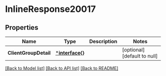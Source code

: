 # InlineResponse20017

## Properties
Name | Type | Description | Notes
------------ | ------------- | ------------- | -------------
**ClientGroupDetail** | [***interface{}**](interface{}.md) |  | [optional] [default to null]

[[Back to Model list]](../README.md#documentation-for-models) [[Back to API list]](../README.md#documentation-for-api-endpoints) [[Back to README]](../README.md)

